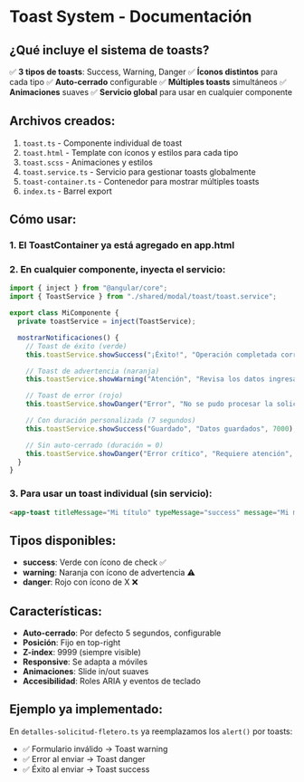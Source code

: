 # Toast System - Documentación

## ¿Qué incluye el sistema de toasts?

✅ **3 tipos de toasts**: Success, Warning, Danger
✅ **Íconos distintos** para cada tipo
✅ **Auto-cerrado** configurable
✅ **Múltiples toasts** simultáneos
✅ **Animaciones** suaves
✅ **Servicio global** para usar en cualquier componente

## Archivos creados:

1. `toast.ts` - Componente individual de toast
2. `toast.html` - Template con íconos y estilos para cada tipo
3. `toast.scss` - Animaciones y estilos
4. `toast.service.ts` - Servicio para gestionar toasts globalmente
5. `toast-container.ts` - Contenedor para mostrar múltiples toasts
6. `index.ts` - Barrel export

## Cómo usar:

### 1. El ToastContainer ya está agregado en app.html

### 2. En cualquier componente, inyecta el servicio:

```typescript
import { inject } from "@angular/core";
import { ToastService } from "./shared/modal/toast/toast.service";

export class MiComponente {
  private toastService = inject(ToastService);

  mostrarNotificaciones() {
    // Toast de éxito (verde)
    this.toastService.showSuccess("¡Éxito!", "Operación completada correctamente");

    // Toast de advertencia (naranja)
    this.toastService.showWarning("Atención", "Revisa los datos ingresados");

    // Toast de error (rojo)
    this.toastService.showDanger("Error", "No se pudo procesar la solicitud");

    // Con duración personalizada (7 segundos)
    this.toastService.showSuccess("Guardado", "Datos guardados", 7000);

    // Sin auto-cerrado (duración = 0)
    this.toastService.showDanger("Error crítico", "Requiere atención", 0);
  }
}
```

### 3. Para usar un toast individual (sin servicio):

```html
<app-toast titleMessage="Mi título" typeMessage="success" message="Mi mensaje" [isVisible]="true" (closeToast)="onToastClose()" />
```

## Tipos disponibles:

- **success**: Verde con ícono de check ✅
- **warning**: Naranja con ícono de advertencia ⚠️
- **danger**: Rojo con ícono de X ❌

## Características:

- **Auto-cerrado**: Por defecto 5 segundos, configurable
- **Posición**: Fijo en top-right
- **Z-index**: 9999 (siempre visible)
- **Responsive**: Se adapta a móviles
- **Animaciones**: Slide in/out suaves
- **Accesibilidad**: Roles ARIA y eventos de teclado

## Ejemplo ya implementado:

En `detalles-solicitud-fletero.ts` ya reemplazamos los `alert()` por toasts:

- ✅ Formulario inválido → Toast warning
- ✅ Error al enviar → Toast danger
- ✅ Éxito al enviar → Toast success
